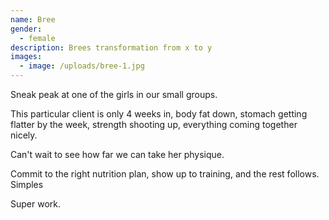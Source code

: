 ```yaml
---
name: Bree
gender:
  - female
description: Brees transformation from x to y
images:
  - image: /uploads/bree-1.jpg
---
```



Sneak peak at one of the girls in our small groups.

This particular client is only 4 weeks in, body fat down, stomach getting flatter by the week, strength shooting up, everything coming together nicely.

Can't wait to see how far we can take her physique.

Commit to the right nutrition plan, show up to training, and the rest follows. Simples

Super work.